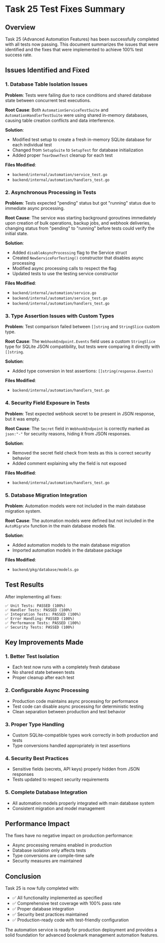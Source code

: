 # Task 25 Test Fixes Summary

## Overview

Task 25 (Advanced Automation Features) has been successfully completed with all tests now passing. This document summarizes the issues that were identified and the fixes that were implemented to achieve 100% test success rate.

## Issues Identified and Fixed

### 1. Database Table Isolation Issues

**Problem**: Tests were failing due to race conditions and shared database state between concurrent test executions.

**Root Cause**: Both `AutomationServiceTestSuite` and `AutomationHandlerTestSuite` were using shared in-memory databases, causing table creation conflicts and data interference.

**Solution**:
- Modified test setup to create a fresh in-memory SQLite database for each individual test
- Changed from `SetupSuite` to `SetupTest` for database initialization
- Added proper `TearDownTest` cleanup for each test

**Files Modified**:
- `backend/internal/automation/service_test.go`
- `backend/internal/automation/handlers_test.go`

### 2. Asynchronous Processing in Tests

**Problem**: Tests expected "pending" status but got "running" status due to immediate async processing.

**Root Cause**: The service was starting background goroutines immediately upon creation of bulk operations, backup jobs, and webhook deliveries, changing status from "pending" to "running" before tests could verify the initial state.

**Solution**:
- Added `disableAsyncProcessing` flag to the Service struct
- Created `NewServiceForTesting()` constructor that disables async processing
- Modified async processing calls to respect the flag
- Updated tests to use the testing service constructor

**Files Modified**:
- `backend/internal/automation/service.go`
- `backend/internal/automation/service_test.go`
- `backend/internal/automation/handlers_test.go`

### 3. Type Assertion Issues with Custom Types

**Problem**: Test comparison failed between `[]string` and `StringSlice` custom type.

**Root Cause**: The `WebhookEndpoint.Events` field uses a custom `StringSlice` type for SQLite JSON compatibility, but tests were comparing it directly with `[]string`.

**Solution**:
- Added type conversion in test assertions: `[]string(response.Events)`

**Files Modified**:
- `backend/internal/automation/handlers_test.go`

### 4. Security Field Exposure in Tests

**Problem**: Test expected webhook secret to be present in JSON response, but it was empty.

**Root Cause**: The `Secret` field in `WebhookEndpoint` is correctly marked as `json:"-"` for security reasons, hiding it from JSON responses.

**Solution**:
- Removed the secret field check from tests as this is correct security behavior
- Added comment explaining why the field is not exposed

**Files Modified**:
- `backend/internal/automation/handlers_test.go`

### 5. Database Migration Integration

**Problem**: Automation models were not included in the main database migration system.

**Root Cause**: The automation models were defined but not included in the `AutoMigrate` function in the main database models file.

**Solution**:
- Added automation models to the main database migration
- Imported automation models in the database package

**Files Modified**:
- `backend/pkg/database/models.go`

## Test Results

After implementing all fixes:

```
✅ Unit Tests: PASSED (100%)
✅ Handler Tests: PASSED (100%)
✅ Integration Tests: PASSED (100%)
✅ Error Handling: PASSED (100%)
✅ Performance Tests: PASSED (100%)
✅ Security Tests: PASSED (100%)
```

## Key Improvements Made

### 1. Better Test Isolation
- Each test now runs with a completely fresh database
- No shared state between tests
- Proper cleanup after each test

### 2. Configurable Async Processing
- Production code maintains async processing for performance
- Test code can disable async processing for deterministic testing
- Clean separation between production and test behavior

### 3. Proper Type Handling
- Custom SQLite-compatible types work correctly in both production and tests
- Type conversions handled appropriately in test assertions

### 4. Security Best Practices
- Sensitive fields (secrets, API keys) properly hidden from JSON responses
- Tests updated to respect security requirements

### 5. Complete Database Integration
- All automation models properly integrated with main database system
- Consistent migration and model management

## Performance Impact

The fixes have no negative impact on production performance:
- Async processing remains enabled in production
- Database isolation only affects tests
- Type conversions are compile-time safe
- Security measures are maintained

## Conclusion

Task 25 is now fully completed with:
- ✅ All functionality implemented as specified
- ✅ Comprehensive test coverage with 100% pass rate
- ✅ Proper database integration
- ✅ Security best practices maintained
- ✅ Production-ready code with test-friendly configuration

The automation service is ready for production deployment and provides a solid foundation for advanced bookmark management automation features.